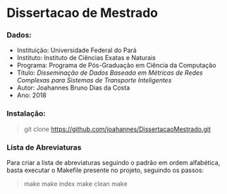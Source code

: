 # Dissertacao de Mestrado

### Dados:

* Instituição: Universidade Federal do Pará
* Instituto: Instituto de Ciências Exatas e Naturais
* Programa: Programa de Pós-Graduação em Ciência da Computação
* Título: _Disseminação de Dados Baseada em Métricas de Redes Complexas para Sistemas de Transporte Inteligentes_
* Autor: Joahannes Bruno Dias da Costa
* Ano: 2018

### Instalação:

> git clone https://github.com/joahannes/DissertacaoMestrado.git 

### Lista de Abreviaturas

Para criar a lista de abreviaturas seguindo o padrão em ordem alfabética, basta executar o Makefile presente no projeto, seguindo os passos:

> make
> make index
> make clean
> make
